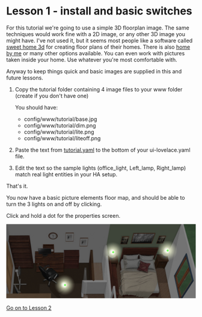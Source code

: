 # Lesson 1 - install and basic switches
 

For this tutorial we're going to use a simple 3D floorplan image.  The same techniques would work fine with a 2D image, or any other 3D image you might have.   I've not used it, but it seems most people like a software called [sweet home 3d](http://www.sweethome3d.com/) for creating floor plans of their homes.  There is also [home by me](https://home.by.me/en/) or many other options available. You can even work with pictures taken inside your home.  Use whatever you're most comfortable with.  

Anyway to keep things quick and basic images are supplied in this and future lessons. 


1.  Copy the tutorial folder containing 4 image files to your www folder (create if you don't have one)

	You should have:	 
	 * config/www/tutorial/base.jpg
	 * config/www/tutorial/dim.png
	 * config/www/tutorial/lite.png
	 * config/www/tutorial/liteoff.png
	 
	 
2.  Paste the text from [tutorial.yaml](https://github.com/bradcrc/color-lite-card/blob/master/tutorial/Lesson-1-Switches/Lesson-Files/tutorial.yaml) to the bottom of your ui-lovelace.yaml file.	 


3.  Edit the text so the sample lights (office_light, Left_lamp, Right_lamp) match real light entities in your HA setup. 




That's it.  

You now have a basic picture elements floor map, and should be able to turn the 3 lights on and off by clicking.

Click and hold a dot for the properties screen.
	

![lesson1](lesson1.png)
 
  
   
[Go on to Lesson 2](https://github.com/bradcrc/color-lite-card/tree/master/tutorial/Lesson-2-Room)
